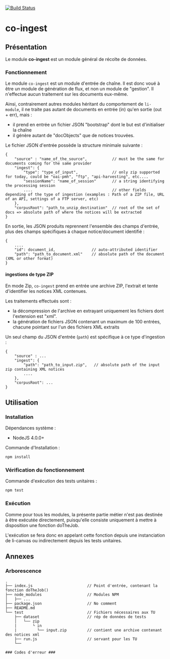 [![Build Status](https://travis-ci.org/conditor-project/co-ingest.svg?branch=master)](https://travis-ci.org/conditor-project/co-ingest)

co-ingest
===============

## Présentation ##

Le module **co-ingest** est un module général de récolte de données.

### Fonctionnement ###

Le module `co-ingest` est un module d'entrée de chaîne. Il est donc voué à être un module de génération de flux, et non un module de "gestion". Il n'effectue aucun traitement sur les documents eux-même.

Ainsi, contrairement autres modules héritant du comportement de `li-module`, il ne traite pas autant de documents en entrée (in) qu'en sortie (out + err), mais :
  - il prend en entrée un fichier JSON "bootstrap" dont le but est d'initialiser la chaîne
  - il génère autant de "docObjects" que de notices trouvées.
 
Le fichier JSON d'entrée possède la structure minimale suivante :

```
{
    "source" : "name_of_the_source",           // must be the same for documents coming for the same provider 
    "ingest": {                                
        "type": "type_of_input",               // only zip supported for today, could be "oai-pmh", "ftp", "api-harvesting", etc....
        "sessionName": "name_of_session"       // a string identifying the processing session
        ....                                   // other fields depending of the type of ingestion (examples : Path of a ZIP file, URL of an API, settings of a FTP server, etc) 
    },
    "corpusRoot": "path_to_unzip_destination"  // root of the set of docs => absolute path of where the notices will be extracted
}
```

En sortie, les JSON produits reprennent l'ensemble des champs d'entrée, plus des champs spécifiques à chaque notice/document identifié :

```
{
    ....
    "id": document_id,                // auto-attributed identifier
    "path": "path_to_document.xml"    // absolute path of the document (XML or other format)
}

```


#### ingestions de type ZIP ####

En mode Zip, `co-ingest` prend en entrée une archive ZIP, l'extrait et tente d'identifier les notices XML contenues.
 
Les traitements effectués sont : 
- la décompression de l'archive en extrayant uniquement les fichiers dont l'extension est "xml".
- la génération de fichiers JSON contenant un maximum de 100 entrées, chacune pointant sur l'un des fichiers XML extraits 

Un seul champ du JSON d'entrée (`path`) est spécifique à ce type d'ingestion :


```
{
    "source" : ... 
    "ingest": {
        "path": "path_to_input.zip",   // absolute path of the input zip containing XML notices  
        ....
    },
    "corpusRoot": ...
}
```


## Utilisation ##

### Installation ###

Dépendances système :
  * NodeJS 4.0.0+

Commande d'Installation :
```bash
npm install
```

### Vérification du fonctionnement ###
Commande d'exécution des tests unitaires :
```bash
npm test
```

### Exécution ###

Comme pour tous les modules, la présente partie métier n'est pas destinée à être exécutée directement, puisqu'elle consiste uniquement à mettre à disposition une fonction doTheJob.

L'exécution se fera donc en appelant cette fonction depuis une instanciation de li-canvas ou indirectement depuis les tests unitaires.


## Annexes ##

### Arborescence ###

```
.
├── index.js                        // Point d'entrée, contenant la fonction doTheJob()
├── node_modules                    // Modules NPM
│   ├── ...
├── package.json                    // No comment
├── README.md
└── test                            // Fichiers nécessaires aux TU
    ├── dataset                     // rép de données de tests
    │   └── zip
    |       └ in
    |         └── input.zip         // contient une archive contenant des notices xml
    ├── run.js                      // servant pour les TU
    └──

### Codes d'erreur ###

